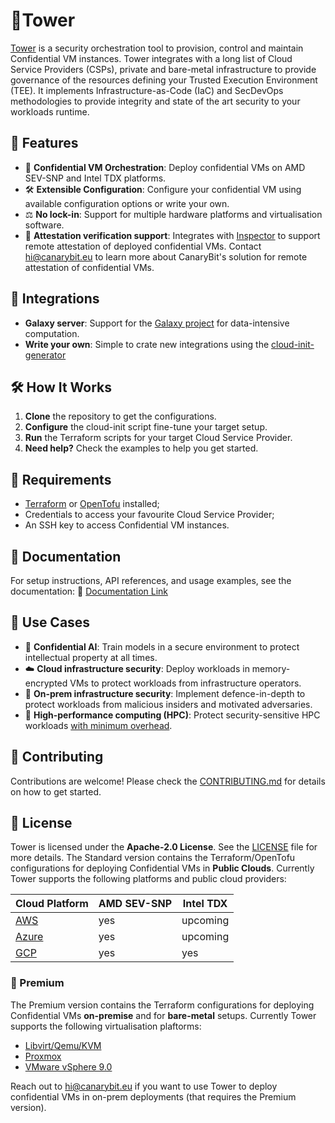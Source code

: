 # 🗼Tower  

[Tower](https://www.canarybit.eu/confidential-cloud-tower/) is a security orchestration tool to provision, control and 
maintain Confidential VM instances.
Tower integrates with a long list of Cloud Service Providers (CSPs), private and bare-metal infrastructure to provide 
governance of the resources defining your Trusted Execution Environment (TEE).
It implements Infrastructure-as-Code (IaC) and SecDevOps methodologies to provide integrity and state of the art security
to your workloads runtime.

## 🌟 Features
- 🤹 **Confidential VM Orchestration**: Deploy confidential VMs on AMD SEV-SNP and Intel TDX platforms.
- 🛠 **Extensible Configuration**: Configure your confidential VM using available configuration options or write your own.
- ⚖️ **No lock-in**: Support for multiple hardware platforms and virtualisation software.
- 🔬 **Attestation verification support**: Integrates with [Inspector](https://www.canarybit.eu/confidential-cloud-inspector/) 
to support remote attestation of deployed confidential VMs. Contact hi@canarybit.eu to learn more about CanaryBit's solution for remote attestation of confidential VMs.

## 🧩 Integrations
- **Galaxy server**: Support for the [Galaxy project](https://github.com/galaxyproject) for data-intensive computation.
- **Write your own**: Simple to crate new integrations using the [cloud-init-generator](https://github.com/canarybit/tower/tree/main/extensions/cloud-init-generator)

## 🛠️ How It Works
1. **Clone** the repository to get the configurations.
2. **Configure** the cloud-init script fine-tune your target setup.
3. **Run** the Terraform scripts for your target Cloud Service Provider.  
4. **Need help?** Check the examples to help you get started.


## 🧱 Requirements
- [Terraform](https://developer.hashicorp.com/terraform) or [OpenTofu](https://opentofu.org/docs/intro/install/) installed;
- Credentials to access your favourite Cloud Service Provider;
- An SSH key to access Confidential VM instances.

## 📖 Documentation
For setup instructions, API references, and usage examples, see the documentation:
🔗 [Documentation Link](https://docs.confidentialcloud.io/tower/)

## 🏀 Use Cases
- 🤖 **Confidential AI**: Train models in a secure environment to protect intellectual property at all times.
- ☁️ **Cloud infrastructure security**: Deploy workloads in memory-encrypted VMs to protect workloads from infrastructure operators.
- 🏰 **On-prem infrastructure security**: Implement defence-in-depth to protect workloads from malicious insiders and motivated adversaries.
- 💽 **High-performance computing (HPC)**: Protect security-sensitive HPC workloads 
[with minimum overhead](https://www.canarybit.eu/research-and-technological-leadership/).

## 💪 Contributing
Contributions are welcome! Please check the [CONTRIBUTING.md](CONTRIBUTING.md) for details on how to get started.

## 📑 License
Tower is licensed under the **Apache-2.0 License**. See the [LICENSE](LICENSE) file for more details.
The Standard version contains the Terraform/OpenTofu configurations for deploying Confidential VMs in **Public Clouds**.
Currently Tower supports the following platforms and public cloud providers:

| Cloud Platform  | AMD SEV-SNP | Intel TDX |
|-----------------| ------- |------- |
| [AWS](/aws)     | yes    | upcoming    |
| [Azure](/azure) | yes    | upcoming    |
| [GCP](/gcp)     | yes    | yes    |

### 💎 Premium
The Premium version contains the Terraform configurations for deploying Confidential VMs **on-premise** and for **bare-metal** setups.
Currently Tower supports the following virtualisation plaftorms:

- [Libvirt/Qemu/KVM](https://libvirt.org/)
- [Proxmox](https://www.proxmox.com/)
- [VMware vSphere 9.0](https://www.vmware.com/products/cloud-infrastructure/vsphere)

Reach out to [hi@canarybit.eu](mailto:hi@canarybit.eu) if you want to use Tower to deploy confidential VMs in on-prem deployments (that requires the Premium version).
